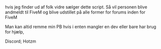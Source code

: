 hvis jeg finder ud af folk vidre sælger dette script.
Så vil personen blive andmeldt til FiveM og blive udstillet på alle former for forums inden for FiveM


Man kan altid remme min PB hvis i enten mangler en dev eller bare har brug for hjælp,

Discord; Hotzm
